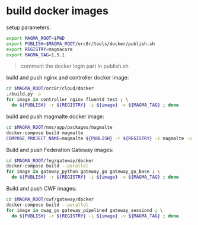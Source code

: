 # build docker images

setup parameters:
```bash
export MAGMA_ROOT=$PWD
export PUBLISH=$MAGMA_ROOT/orc8r/tools/docker/publish.sh
export REGISTRY=magmacore
export MAGMA_TAG=1.5.1
```
> comment the docker login part in publish.sh

build and push nginx and controller docker image:
```bash
cd $MAGMA_ROOT/orc8r/cloud/docker
./build.py -a
for image in controller nginx fluentd test ; \
  do ${PUBLISH} -r ${REGISTRY} -i ${image} -v ${MAGMA_TAG} ; done
```

build and push magmalte docker image:
```bash
cd $MAGMA_ROOT/nms/app/packages/magmalte
docker-compose build magmalte
COMPOSE_PROJECT_NAME=magmalte ${PUBLISH} -r ${REGISTRY} -i magmalte -v ${MAGMA_TAG}
```

Build and push Federation Gateway images:
```bash
cd $MAGMA_ROOT/feg/gateway/docker
docker-compose build --parallel
for image in gateway_python gateway_go gateway_go_base ; \
  do ${PUBLISH} -r ${REGISTRY} -i ${image} -v ${MAGMA_TAG} ; done
```

Build and push CWF images:
```bash
cd $MAGMA_ROOT/cwf/gateway/docker
docker-compose build --parallel
for image in cwag_go gateway_pipelined gateway_sessiond ; \
  do ${PUBLISH} -r ${REGISTRY} -i ${image} -v ${MAGMA_TAG} ; done
```

